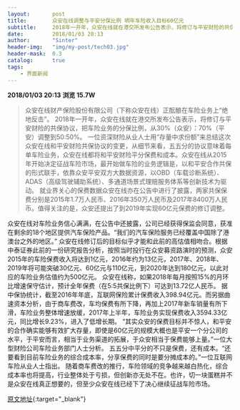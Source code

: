 ```yaml
---
layout:       post
title:        众安在线调整与平安分保比例 明年车险收入目标60亿元
subtitle:     2018年一开年，众安在线就在港交所发布公告表示，将修订与平安财险的共保协议，把车险业务的分保比例，从30%（众安）:70%（平安）调整到50%:50%。
date:         2018/01/03 20:13
author:       "Sinter"
header-img:   "img/my-post/tech03.jpg"
header-mask:  0.3
catalog:      true
tags:
    - 界面新闻
---
```


**2018/01/03 20:13**  **浏览 15.7W**

> 众安在线财产保险股份有限公司（下称众安在线）正酝酿在车险业务上“绝地反击”。
2018年一开年，众安在线就在港交所发布公告表示，将修订与平安财险的共保协议，把车险业务的分保比例，从30%（众安）：70%（平安）调整到50:50%。
一位资深财险从业人士用“存量中求份额”来总结这次众安在线和平安财险共保协议的变更，从细节来看，五五分的协议意味着每单车险业务，众安在线都将和平安财险平分保费和成本。众安在线从2015年开始决定征战车险市场，最开始做车险的业务逻辑是，以和平安合作共保的形式联手，依靠众安平安双方大数据资源，以OBD（车载诊断系统）、ADAS（高级驾驶辅助系统）、多通道场景式理赔服务体系等创新技术为驱动。
就业界关心的保费数据众安在线亦在公告中进行了披露，两家共保保费分别是2015年1.7万人民币、2016年350万人民币及2017年8400万人民币。值得关注的是，众安还提出了到2019年实现60亿元保费的修订调整。

众安在线对车险业务信心满满，在公告中还披露，公司已经获得保监会同意，获准在剩余的18个地区提供汽车保险产品。“我们的汽车保险服务已经覆盖中国除了港澳台之外的地区。”
众安在线修订后的目标似乎才能和此前的高估值相吻合。根据中泰证券此前的一份研究报告分析，按照当时投行在众安募资路演时的预测，众安2015年的车险保费收入将达到1亿元，2016年约为13亿元，2017年、2018年、2019年将可能突破30亿元、60亿元与110亿元，到2020年达到180亿元，以此对应的车险业务估值约为500亿元。
众安在线称，如果2018年每月按照15%的月环比增速保守估计，预计全年保费（在5:5共保比例下）可达到13.72亿人民币。
据中保协统计，截至2016年年底，互联网保险累计保费收入398.94亿元。而另据曲速资本分析，由于商车费改，车均保费有所下降，再加上2017年新车销量有所下滑，车险业务整体增速放缓，2017年上半年，车险业务实现保费收入3594.33亿元，同比增长9.23%，进入了低增长期。
“其实众安的保费目标并不惊人，和平安的合作确实能够有效扩大存量，即使是60亿元的规模大概也是平安一个分公司的水平，于平安而言，相当于业务渠道的拓展，于众安相当于保费能够上量。”一位大型财险公司车险业务部门人士分析。
五五分中平分的不只是保费，还有成本。“还要看到目前车险业务的综合成本率，分享保费的同时是要分摊成本的。”一位互联网车险从业人士指出。
随着商车费改的推行，车险领域的竞争越来越白热化，综合成本率也将提高，行业整体处于亏损，但创新亦无处不在。也许，切一块蛋糕并不是众安在线真正想要的，但至少众安在线已经下了决心继续征战车险市场。


[原文地址](http://www.jiemian.com/article/1858327.html){:target="_blank"}


